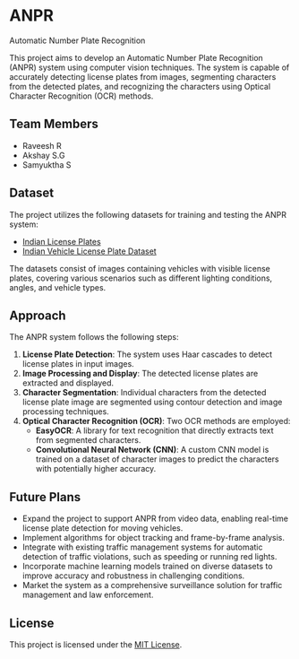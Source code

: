 # ANPR
Automatic Number Plate Recognition


This project aims to develop an Automatic Number Plate Recognition (ANPR) system using computer vision techniques. The system is capable of accurately detecting license plates from images, segmenting characters from the detected plates, and recognizing the characters using Optical Character Recognition (OCR) methods.

## Team Members

- Raveesh R
- Akshay S.G
- Samyuktha S


## Dataset

The project utilizes the following datasets for training and testing the ANPR system:

- [Indian License Plates](https://www.kaggle.com/datasets/thamizhsterio/indian-license-plates)
- [Indian Vehicle License Plate Dataset](https://www.kaggle.com/datasets/saisirishan/indian-vehicle-dataset)

The datasets consist of images containing vehicles with visible license plates, covering various scenarios such as different lighting conditions, angles, and vehicle types.

## Approach

The ANPR system follows the following steps:

1. **License Plate Detection**: The system uses Haar cascades to detect license plates in input images.
2. **Image Processing and Display**: The detected license plates are extracted and displayed.
3. **Character Segmentation**: Individual characters from the detected license plate image are segmented using contour detection and image processing techniques.
4. **Optical Character Recognition (OCR)**: Two OCR methods are employed:
   - **EasyOCR**: A library for text recognition that directly extracts text from segmented characters.
   - **Convolutional Neural Network (CNN)**: A custom CNN model is trained on a dataset of character images to predict the characters with potentially higher accuracy.


## Future Plans

- Expand the project to support ANPR from video data, enabling real-time license plate detection for moving vehicles.
- Implement algorithms for object tracking and frame-by-frame analysis.
- Integrate with existing traffic management systems for automatic detection of traffic violations, such as speeding or running red lights.
- Incorporate machine learning models trained on diverse datasets to improve accuracy and robustness in challenging conditions.
- Market the system as a comprehensive surveillance solution for traffic management and law enforcement.

## License

This project is licensed under the [MIT License](LICENSE).



